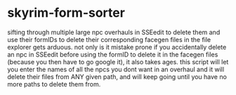 # skyrim-form-sorter
sifting through multiple large npc overhauls in SSEedit to delete them and use their formIDs to delete their corresponding facegen files in the file explorer
gets arduous.
 not only is it mistake prone if you accidentally delete an npc in SSEedit before using the formID to delete it in the facegen files (because you then have to
go google it), it also takes ages.
 this script will let you enter the names of all the npcs you dont want in an overhaul and it will delete their files from ANY given path, and will keep going until 
you have no more paths to delete them from.
